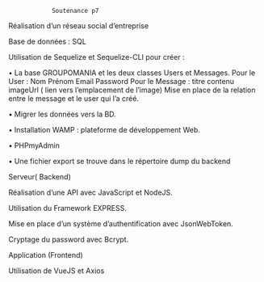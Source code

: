 				Soutenance p7
Réalisation d’un réseau social d’entreprise
 
Base de données :  SQL

  Utilisation de Sequelize et Sequelize-CLI pour créer :

•	La base GROUPOMANIA et  les deux classes   Users et Messages.
Pour le User : Nom Prénom Email Password
Pour le Message :  titre contenu imageUrl ( lien vers l’emplacement de l’image)
Mise en place de la relation entre le message et le user qui l’a créé.

•	Migrer les données vers la BD.

•	Installation WAMP : plateforme de développement Web.


•	PHPmyAdmin

•	Une fichier export se trouve dans le répertoire dump du backend


Serveur( Backend)

Réalisation d’une API avec JavaScript et NodeJS.

Utilisation du Framework EXPRESS.

Mise en place d’un système d’authentification avec  JsonWebToken.

Cryptage du password avec  Bcrypt.

Application (Frontend)

Utilisation de VueJS et Axios 
